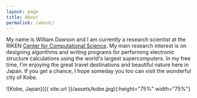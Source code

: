 ```yaml
---
layout: page
title: About
permalink: /about/
---
```


My name is William Dawson and I am currently a research scientist
at the RIKEN
[Center for Computational Science](http://www.riken.jp/en/research/labs/r-ccs/).
My main research interest is on designing algorithms and writing programs for
performing electronic structure calculations using the world's largest
supercomputers. In my free time, I'm enjoying the great travel destinations
and beautiful nature here in Japan. If you get a chance, I hope someday you
too can visit the wonderful city of Kobe.

![Kobe, Japan]({{ site.url }}/assets/kobe.jpg){:height="75%" width="75%"}
